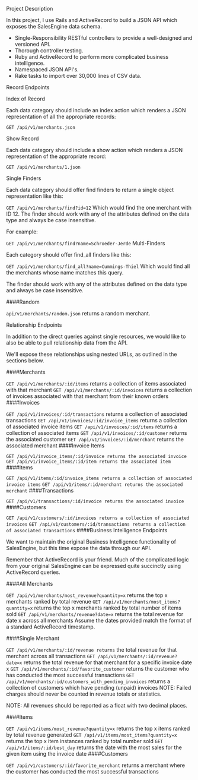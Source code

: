 Project Description

In this project, I use Rails and ActiveRecord to build a JSON API which exposes the SalesEngine data schema.
- Single-Responsibility RESTful controllers to provide a well-designed and versioned API.
- Thorough controller testing.
- Ruby and ActiveRecord to perform more complicated business intelligence.
- Namespaced JSON API's.
- Rake tasks to import over 30,000 lines of CSV data.

Record Endpoints

Index of Record

Each data category should include an index action which renders a JSON representation of all the appropriate records:

`GET /api/v1/merchants.json`

Show Record

Each data category should include a show action which renders a JSON representation of the appropriate record:

`GET /api/v1/merchants/1.json`

Single Finders

Each data category should offer find finders to return a single object representation like this:

`GET /api/v1/merchants/find?id=12`
Which would find the one merchant with ID 12. The finder should work with any of the attributes defined on the data type and always be case insensitive.

For example:

`GET /api/v1/merchants/find?name=Schroeder-Jerde`
Multi-Finders

Each category should offer find_all finders like this:

`GET /api/v1/merchants/find_all?name=Cummings-Thiel`
Which would find all the merchants whose name matches this query.

The finder should work with any of the attributes defined on the data type and always be case insensitive.

####Random

`api/v1/merchants/random.json` returns a random merchant.

Relationship Endpoints

In addition to the direct queries against single resources, we would like to also be able to pull relationship data from the API.

We'll expose these relationships using nested URLs, as outlined in the sections below.

####Merchants

`GET /api/v1/merchants/:id/items` returns a collection of items associated with that merchant
`GET /api/v1/merchants/:id/invoices` returns a collection of invoices associated with that merchant from their known orders
####Invoices

`GET /api/v1/invoices/:id/transactions` returns a collection of associated transactions
`GET /api/v1/invoices/:id/invoice_items` returns a collection of associated invoice items
`GET /api/v1/invoices/:id/items` returns a collection of associated items
`GET /api/v1/invoices/:id/customer` returns the associated customer
`GET /api/v1/invoices/:id/merchant` returns the associated merchant
####Invoice Items

`GET /api/v1/invoice_items/:id/invoice returns the associated invoice`
`GET /api/v1/invoice_items/:id/item returns the associated item`
####Items

`GET /api/v1/items/:id/invoice_items returns a collection of associated invoice items`
`GET /api/v1/items/:id/merchant returns the associated merchant`
####Transactions

`GET /api/v1/transactions/:id/invoice returns the associated invoice`
####Customers

`GET /api/v1/customers/:id/invoices returns a collection of associated invoices`
`GET /api/v1/customers/:id/transactions returns a collection of associated transactions`
####Business Intelligence Endpoints

We want to maintain the original Business Intelligence functionality of SalesEngine, but this time expose the data through our API.

Remember that ActiveRecord is your friend. Much of the complicated logic from your original SalesEngine can be expressed quite succinctly using ActiveRecord queries.

####All Merchants

`GET /api/v1/merchants/most_revenue?quantity=x` returns the top x merchants ranked by total revenue
`GET /api/v1/merchants/most_items?quantity=x` returns the top x merchants ranked by total number of items sold
`GET /api/v1/merchants/revenue?date=x` returns the total revenue for date x across all merchants
Assume the dates provided match the format of a standard ActiveRecord timestamp.

####Single Merchant

`GET /api/v1/merchants/:id/revenue returns` the total revenue for that merchant across all transactions
`GET /api/v1/merchants/:id/revenue?date=x` returns the total revenue for that merchant for a specific invoice date x
`GET /api/v1/merchants/:id/favorite_customer` returns the customer who has conducted the most successful transactions
`GET /api/v1/merchants/:id/customers_with_pending_invoices` returns a collection of customers which have pending (unpaid) invoices
NOTE: Failed charges should never be counted in revenue totals or statistics.

NOTE: All revenues should be reported as a float with two decimal places.

####Items

`GET /api/v1/items/most_revenue?quantity=x` returns the top x items ranked by total revenue generated
`GET /api/v1/items/most_items?quantity=x` returns the top x item instances ranked by total number sold
`GET /api/v1/items/:id/best_day` returns the date with the most sales for the given item using the invoice date
####Customers

`GET /api/v1/customers/:id/favorite_merchant` returns a merchant where the customer has conducted the most successful transactions
